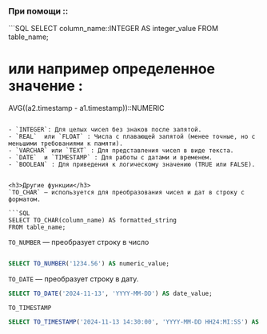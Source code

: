 <h3>При помощи :: </h3>
```SQL
SELECT column_name::INTEGER AS integer_value
FROM table_name;

# или например определенное значение : 

AVG((a2.timestamp - a1.timestamp))::NUMERIC
```

- `INTEGER`: Для целых чисел без знаков после запятой.
- `REAL`  или `FLOAT` : Числа с плавающей запятой (менее точные, но с меньшими требованиями к памяти).
- `VARCHAR` или `TEXT` : Для представления чисел в виде текста.
- `DATE`  и `TIMESTAMP` : Для работы с датами и временем.
- `BOOLEAN` : Для приведения к логическому значению (TRUE или FALSE).

  
<h3>Другие функции</h3>
`TO_CHAR` — используется для преобразования чисел и дат в строку с форматом.

```SQL
SELECT TO_CHAR(column_name) AS formatted_string
FROM table_name;
```

`TO_NUMBER` — преобразует строку в число 

```SQL

SELECT TO_NUMBER('1234.56') AS numeric_value;

```

`TO_DATE` — преобразует строку в дату.

```SQL
SELECT TO_DATE('2024-11-13', 'YYYY-MM-DD') AS date_value;
```

`TO_TIMESTAMP`

```SQL
SELECT TO_TIMESTAMP('2024-11-13 14:30:00', 'YYYY-MM-DD HH24:MI:SS') AS timestamp_value;
```


#